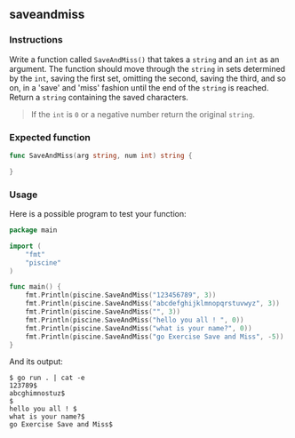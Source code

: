 ## saveandmiss

### Instructions

Write a function called `SaveAndMiss()` that takes a `string` and an `int` as an argument. The function should move through the `string` in sets determined by the `int`, saving the first set, omitting the second, saving the third, and so on, in a 'save' and 'miss' fashion until the end of the `string` is reached. Return a `string` containing the saved characters.

> If the `int` is `0` or a negative number return the original `string`.

### Expected function

```go
func SaveAndMiss(arg string, num int) string {

}
```

### Usage

Here is a possible program to test your function:

```go
package main

import (
	"fmt"
	"piscine"
)

func main() {
	fmt.Println(piscine.SaveAndMiss("123456789", 3))
	fmt.Println(piscine.SaveAndMiss("abcdefghijklmnopqrstuvwyz", 3))
	fmt.Println(piscine.SaveAndMiss("", 3))
	fmt.Println(piscine.SaveAndMiss("hello you all ! ", 0))
	fmt.Println(piscine.SaveAndMiss("what is your name?", 0))
	fmt.Println(piscine.SaveAndMiss("go Exercise Save and Miss", -5))
}
```

And its output:

```console
$ go run . | cat -e
123789$
abcghimnostuz$
$
hello you all ! $
what is your name?$
go Exercise Save and Miss$
```
